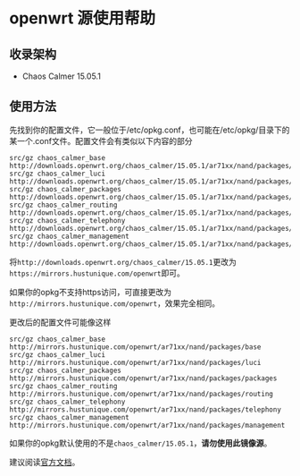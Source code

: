 # openwrt 源使用帮助

## 收录架构

* Chaos Calmer 15.05.1

## 使用方法

先找到你的配置文件，它一般位于/etc/opkg.conf，也可能在/etc/opkg/目录下的某一个.conf文件。配置文件会有类似以下内容的部分

```
src/gz chaos_calmer_base http://downloads.openwrt.org/chaos_calmer/15.05.1/ar71xx/nand/packages/base
src/gz chaos_calmer_luci http://downloads.openwrt.org/chaos_calmer/15.05.1/ar71xx/nand/packages/luci
src/gz chaos_calmer_packages http://downloads.openwrt.org/chaos_calmer/15.05.1/ar71xx/nand/packages/packages
src/gz chaos_calmer_routing http://downloads.openwrt.org/chaos_calmer/15.05.1/ar71xx/nand/packages/routing
src/gz chaos_calmer_telephony http://downloads.openwrt.org/chaos_calmer/15.05.1/ar71xx/nand/packages/telephony
src/gz chaos_calmer_management http://downloads.openwrt.org/chaos_calmer/15.05.1/ar71xx/nand/packages/management
```

将`http://downloads.openwrt.org/chaos_calmer/15.05.1`更改为`https://mirrors.hustunique.com/openwrt`即可。

如果你的opkg不支持https访问，可直接更改为`http://mirrors.hustunique.com/openwrt`，效果完全相同。

更改后的配置文件可能像这样

```
src/gz chaos_calmer_base http://mirrors.hustunique.com/openwrt/ar71xx/nand/packages/base
src/gz chaos_calmer_luci http://mirrors.hustunique.com/openwrt/ar71xx/nand/packages/luci
src/gz chaos_calmer_packages http://mirrors.hustunique.com/openwrt/ar71xx/nand/packages/packages
src/gz chaos_calmer_routing http://mirrors.hustunique.com/openwrt/ar71xx/nand/packages/routing
src/gz chaos_calmer_telephony http://mirrors.hustunique.com/openwrt/ar71xx/nand/packages/telephony
src/gz chaos_calmer_management http://mirrors.hustunique.com/openwrt/ar71xx/nand/packages/management
```

如果你的opkg默认使用的不是`chaos_calmer/15.05.1`，**请勿使用此镜像源**。

建议阅读[官方文档](https://wiki.openwrt.org/zh-cn/doc/techref/opkg#配置)。

